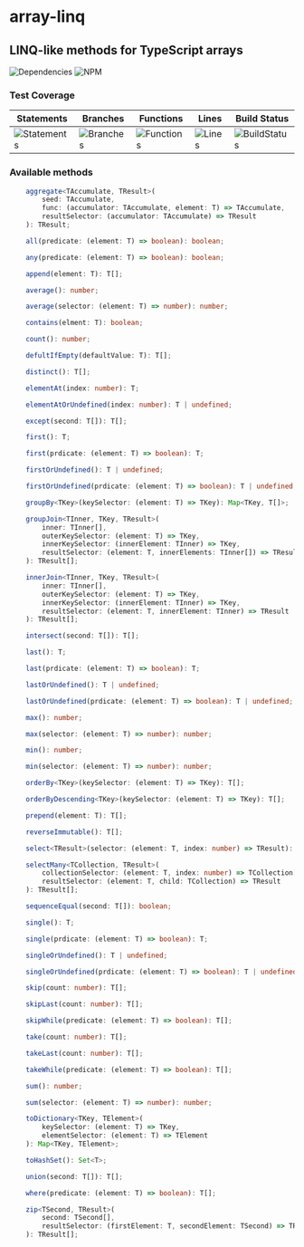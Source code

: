 # array-linq

## LINQ-like methods for TypeScript arrays

![Dependencies](https://img.shields.io/badge/dependencies-0-blue) ![NPM](https://img.shields.io/npm/l/array-linq?color=blue)

### Test Coverage ###

| Statements                                    | Branches                                  | Functions                                   | Lines                               | Build Status                                    |
| --------------------------------------------- | ----------------------------------------- | ------------------------------------------- | ----------------------------------- | ----------------------------------------------- |
| ![Statements](#statements# "Make me better!") | ![Branches](#branches# "Make me better!") | ![Functions](#functions# "Make me better!") | ![Lines](#lines# "Make me better!") | ![BuildStatus](#buildstatus# "Building Status") |

### Available methods ###

```ts
    aggregate<TAccumulate, TResult>(
        seed: TAccumulate,
        func: (accumulator: TAccumulate, element: T) => TAccumulate,
        resultSelector: (accumulator: TAccumulate) => TResult
    ): TResult;
```
```ts
    all(predicate: (element: T) => boolean): boolean;
```
```ts
    any(predicate: (element: T) => boolean): boolean;
```
```ts
    append(element: T): T[];
```
```ts
    average(): number;
```
```ts
    average(selector: (element: T) => number): number;
```
```ts
    contains(elment: T): boolean;
```
```ts
    count(): number;
```
```ts
    defultIfEmpty(defaultValue: T): T[];
```
```ts
    distinct(): T[];
```
```ts
    elementAt(index: number): T;
```
```ts
    elementAtOrUndefined(index: number): T | undefined;
```
```ts
    except(second: T[]): T[];
```
```ts
    first(): T;
```
```ts
    first(prdicate: (element: T) => boolean): T;
```
```ts
    firstOrUndefined(): T | undefined;
```
```ts
    firstOrUndefined(prdicate: (element: T) => boolean): T | undefined;
```
```ts
    groupBy<TKey>(keySelector: (element: T) => TKey): Map<TKey, T[]>;
```
```ts
    groupJoin<TInner, TKey, TResult>(
        inner: TInner[],
        outerKeySelector: (element: T) => TKey,
        innerKeySelector: (innerElement: TInner) => TKey,
        resultSelector: (element: T, innerElements: TInner[]) => TResult
    ): TResult[];
```
```ts
    innerJoin<TInner, TKey, TResult>(
        inner: TInner[],
        outerKeySelector: (element: T) => TKey,
        innerKeySelector: (innerElement: TInner) => TKey,
        resultSelector: (element: T, innerElement: TInner) => TResult
    ): TResult[];
```
```ts
    intersect(second: T[]): T[];
```
```ts
    last(): T;
```
```ts
    last(prdicate: (element: T) => boolean): T;
```
```ts
    lastOrUndefined(): T | undefined;
```
```ts
    lastOrUndefined(prdicate: (element: T) => boolean): T | undefined;
```
```ts
    max(): number;
```
```ts
    max(selector: (element: T) => number): number;
```
```ts
    min(): number;
```
```ts
    min(selector: (element: T) => number): number;
```
```ts
    orderBy<TKey>(keySelector: (element: T) => TKey): T[];
```
```ts
    orderByDescending<TKey>(keySelector: (element: T) => TKey): T[];
```
```ts
    prepend(element: T): T[];
```
```ts
    reverseImmutable(): T[];
```
```ts
    select<TResult>(selector: (element: T, index: number) => TResult): TResult[];
```
```ts
    selectMany<TCollection, TResult>(
        collectionSelector: (element: T, index: number) => TCollection[],
        resultSelector: (element: T, child: TCollection) => TResult
    ): TResult[];
```
```ts
    sequenceEqual(second: T[]): boolean;
```
```ts
    single(): T;
```
```ts
    single(prdicate: (element: T) => boolean): T;
```
```ts
    singleOrUndefined(): T | undefined;
```
```ts
    singleOrUndefined(prdicate: (element: T) => boolean): T | undefined;
```
```ts
    skip(count: number): T[];
```
```ts
    skipLast(count: number): T[];
```
```ts
    skipWhile(predicate: (element: T) => boolean): T[];
```
```ts
    take(count: number): T[];
```
```ts
    takeLast(count: number): T[];
```
```ts
    takeWhile(predicate: (element: T) => boolean): T[];
```
```ts
    sum(): number;
```
```ts
    sum(selector: (element: T) => number): number;
```
```ts
    toDictionary<TKey, TElement>(
        keySelector: (element: T) => TKey,
        elementSelector: (element: T) => TElement
    ): Map<TKey, TElement>;
```
```ts
    toHashSet(): Set<T>;
```
```ts
    union(second: T[]): T[];
```
```ts
    where(predicate: (element: T) => boolean): T[];
```
```ts
    zip<TSecond, TResult>(
        second: TSecond[],
        resultSelector: (firstElement: T, secondElement: TSecond) => TResult
    ): TResult[];
```
